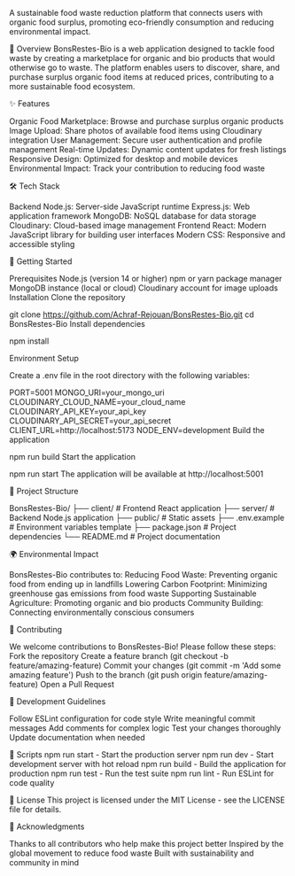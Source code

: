 A sustainable food waste reduction platform that connects users with organic food surplus, promoting eco-friendly consumption and reducing environmental impact.

🌟 Overview
BonsRestes-Bio is a web application designed to tackle food waste by creating a marketplace for organic and bio products that would otherwise go to waste. The platform enables users to discover, share, and purchase surplus organic food items at reduced prices, contributing to a more sustainable food ecosystem.

✨ Features

Organic Food Marketplace: Browse and purchase surplus organic products
Image Upload: Share photos of available food items using Cloudinary integration
User Management: Secure user authentication and profile management
Real-time Updates: Dynamic content updates for fresh listings
Responsive Design: Optimized for desktop and mobile devices
Environmental Impact: Track your contribution to reducing food waste

🛠️ Tech Stack

Backend
Node.js: Server-side JavaScript runtime
Express.js: Web application framework
MongoDB: NoSQL database for data storage
Cloudinary: Cloud-based image management
Frontend
React: Modern JavaScript library for building user interfaces
Modern CSS: Responsive and accessible styling

🚀 Getting Started

Prerequisites
Node.js (version 14 or higher)
npm or yarn package manager
MongoDB instance (local or cloud)
Cloudinary account for image uploads
Installation
Clone the repository

git clone https://github.com/Achraf-Rejouan/BonsRestes-Bio.git
cd BonsRestes-Bio
Install dependencies

npm install

Environment Setup

Create a .env file in the root directory with the following variables:

PORT=5001
MONGO_URI=your_mongo_uri
CLOUDINARY_CLOUD_NAME=your_cloud_name
CLOUDINARY_API_KEY=your_api_key
CLOUDINARY_API_SECRET=your_api_secret
CLIENT_URL=http://localhost:5173
NODE_ENV=development
Build the application

npm run build
Start the application

npm run start
The application will be available at http://localhost:5001

📁 Project Structure

BonsRestes-Bio/
├── client/                 # Frontend React application
├── server/                 # Backend Node.js application
├── public/                 # Static assets
├── .env.example           # Environment variables template
├── package.json           # Project dependencies
└── README.md             # Project documentation

🌍 Environmental Impact

BonsRestes-Bio contributes to:
Reducing Food Waste: Preventing organic food from ending up in landfills
Lowering Carbon Footprint: Minimizing greenhouse gas emissions from food waste
Supporting Sustainable Agriculture: Promoting organic and bio products
Community Building: Connecting environmentally conscious consumers

🤝 Contributing

We welcome contributions to BonsRestes-Bio! Please follow these steps:
Fork the repository
Create a feature branch (git checkout -b feature/amazing-feature)
Commit your changes (git commit -m 'Add some amazing feature')
Push to the branch (git push origin feature/amazing-feature)
Open a Pull Request

📝 Development Guidelines

Follow ESLint configuration for code style
Write meaningful commit messages
Add comments for complex logic
Test your changes thoroughly
Update documentation when needed

🔧 Scripts
npm run start - Start the production server
npm run dev - Start development server with hot reload
npm run build - Build the application for production
npm run test - Run the test suite
npm run lint - Run ESLint for code quality

📜 License
This project is licensed under the MIT License - see the LICENSE file for details.

🙏 Acknowledgments

Thanks to all contributors who help make this project better
Inspired by the global movement to reduce food waste
Built with sustainability and community in mind
